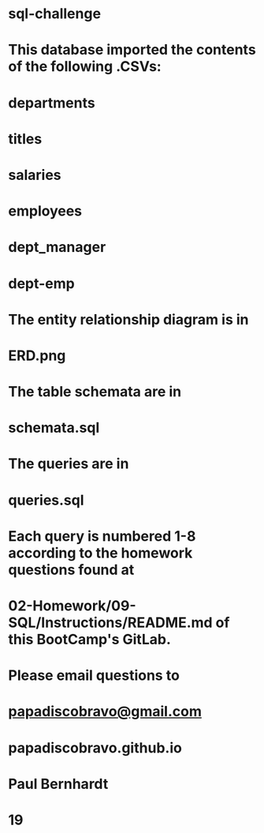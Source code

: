 # sql-challenge
#
# This database imported the contents of the following .CSVs:
# departments
# titles
# salaries
# employees
# dept_manager
# dept-emp
#
#
# The entity relationship diagram is in
# ERD.png
#
#
# The table schemata are in
# schemata.sql
#
#
# The queries are in
# queries.sql
#
#
# Each query is numbered 1-8 according to the homework questions found at
# 02-Homework/09-SQL/Instructions/README.md of this BootCamp's GitLab.
#
#
# Please email questions to
# papadiscobravo@gmail.com
# 
# papadiscobravo.github.io
#
# Paul Bernhardt
# 19